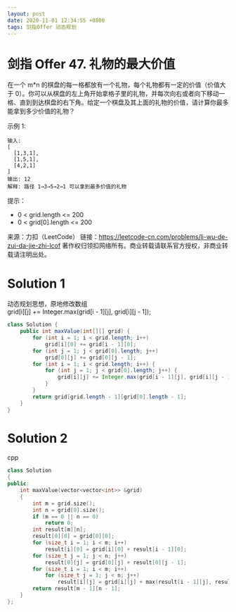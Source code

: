 ```yaml
---
layout: post
date: 2020-11-01 12:34:55 +0800
tags: 剑指Offer 动态规划
---
```


# 剑指 Offer 47. 礼物的最大价值

在一个 m*n 的棋盘的每一格都放有一个礼物，每个礼物都有一定的价值（价值大于 0）。你可以从棋盘的左上角开始拿格子里的礼物，并每次向右或者向下移动一格、直到到达棋盘的右下角。给定一个棋盘及其上面的礼物的价值，请计算你最多能拿到多少价值的礼物？

示例 1:
```
输入: 
[
  [1,3,1],
  [1,5,1],
  [4,2,1]
]
输出: 12
解释: 路径 1→3→5→2→1 可以拿到最多价值的礼物
```
提示：
+ 0 < grid.length <= 200
+ 0 < grid[0].length <= 200

来源：力扣（LeetCode）
链接：https://leetcode-cn.com/problems/li-wu-de-zui-da-jie-zhi-lcof
著作权归领扣网络所有。商业转载请联系官方授权，非商业转载请注明出处。

# Solution 1
动态规划思想，原地修改数组  
grid[i][j] += Integer.max(grid[i - 1][j], grid[i][j - 1]);  
``` java
class Solution {
    public int maxValue(int[][] grid) {
        for (int i = 1; i < grid.length; i++)
            grid[i][0] += grid[i - 1][0];
        for (int j = 1; j < grid[0].length; j++)
            grid[0][j] += grid[0][j - 1];
        for (int i = 1; i < grid.length; i++) {
            for (int j = 1; j < grid[0].length; j++) {
                grid[i][j] += Integer.max(grid[i - 1][j], grid[i][j - 1]);
            }
        }
        return grid[grid.length - 1][grid[0].length - 1];
    }
}
```

# Solution 2
cpp  
``` cpp
class Solution
{
public:
    int maxValue(vector<vector<int>> &grid)
    {
        int m = grid.size();
        int n = grid[0].size();
        if (m == 0 || n == 0)
            return 0;
        int result[m][n];
        result[0][0] = grid[0][0];
        for (size_t i = 1; i < m; i++)
            result[i][0] = grid[i][0] + result[i - 1][0];
        for (size_t j = 1; j < n; j++)
            result[0][j] = grid[0][j] + result[0][j - 1];
        for (size_t i = 1; i < m; i++)
            for (size_t j = 1; j < n; j++)
                result[i][j] = grid[i][j] + max(result[i - 1][j], result[i][j - 1]);
        return result[m - 1][n - 1];
    }
};
```